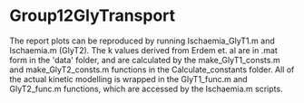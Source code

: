 # Group12GlyTransport

The report plots can be reproduced by running Ischaemia_GlyT1.m and Ischaemia.m (GlyT2). The k values derived from Erdem et. al are in .mat form in the 'data' folder, and are calculated by the make_GlyT1_consts.m and make_GlyT2_consts.m functions in the Calculate_constants folder. All of the actual kinetic modelling is wrapped in the GlyT1_func.m and GlyT2_func.m functions, which are accessed by the Ischaemia.m scripts.
